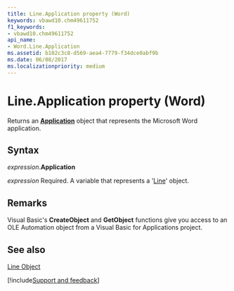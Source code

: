 ```yaml
---
title: Line.Application property (Word)
keywords: vbawd10.chm49611752
f1_keywords:
- vbawd10.chm49611752
api_name:
- Word.Line.Application
ms.assetid: b102c3c8-d569-aea4-7779-f34dce0abf9b
ms.date: 06/08/2017
ms.localizationpriority: medium
---
```



# Line.Application property (Word)

Returns an **[Application](Word.Application.md)** object that represents the Microsoft Word application.


## Syntax

_expression_.**Application**

_expression_ Required. A variable that represents a '[Line](Word.Line.md)' object.


## Remarks

Visual Basic's **CreateObject** and **GetObject** functions give you access to an OLE Automation object from a Visual Basic for Applications project.


## See also


[Line Object](Word.Line.md)

[!include[Support and feedback](~/includes/feedback-boilerplate.md)]